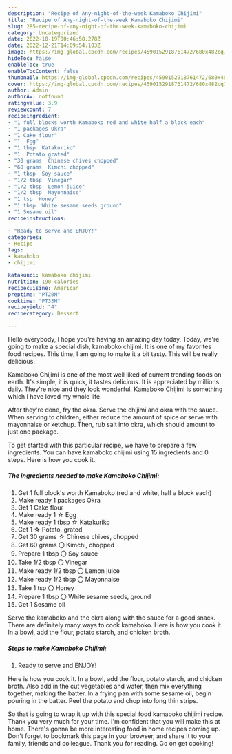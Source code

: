 ```yaml
---
description: "Recipe of Any-night-of-the-week Kamaboko Chijimi"
title: "Recipe of Any-night-of-the-week Kamaboko Chijimi"
slug: 285-recipe-of-any-night-of-the-week-kamaboko-chijimi
category: Uncategorized
date: 2022-10-19T00:46:58.278Z
date: 2022-12-21T14:09:54.103Z
image: https://img-global.cpcdn.com/recipes/4590152918761472/680x482cq70/kamaboko-chijimi-recipe-main-photo.jpg
hideToc: false
enableToc: true
enableTocContent: false
thumbnail: https://img-global.cpcdn.com/recipes/4590152918761472/680x482cq70/kamaboko-chijimi-recipe-main-photo.jpg
cover: https://img-global.cpcdn.com/recipes/4590152918761472/680x482cq70/kamaboko-chijimi-recipe-main-photo.jpg
author: Admin
authorAv: notfound
ratingvalue: 3.9
reviewcount: 7
recipeingredient:
- "1 full blocks worth Kamaboko red and white half a block each"
- "1 packages Okra"
- "1 Cake flour"
- "1  Egg"
- "1 tbsp  Katakuriko"
- "1  Potato grated"
- "30 grams  Chinese chives chopped"
- "60 grams  Kimchi chopped"
- "1 tbsp  Soy sauce"
- "1/2 tbsp  Vinegar"
- "1/2 tbsp  Lemon juice"
- "1/2 tbsp  Mayonnaise"
- "1 tsp  Honey"
- "1 tbsp  White sesame seeds ground"
- "1 Sesame oil"
recipeinstructions:

- "Ready to serve and ENJOY!"
categories:
- Recipe
tags:
- kamaboko
- chijimi

katakunci: kamaboko chijimi 
nutrition: 190 calories
recipecuisine: American
preptime: "PT20M"
cooktime: "PT33M"
recipeyield: "4"
recipecategory: Dessert

---
```



Hello everybody, I hope you're having an amazing day today. Today, we're going to make a special dish, kamaboko chijimi. It is one of my favorites food recipes. This time, I am going to make it a bit tasty. This will be really delicious.

Kamaboko Chijimi is one of the most well liked of current trending foods on earth. It's simple, it is quick, it tastes delicious. It is appreciated by millions daily. They're nice and they look wonderful. Kamaboko Chijimi is something which I have loved my whole life.

After they&#39;re done, fry the okra. Serve the chijimi and okra with the sauce. When serving to children, either reduce the amount of spice or serve with mayonnaise or ketchup. Then, rub salt into okra, which should amount to just one package.


To get started with this particular recipe, we have to prepare a few ingredients. You can have kamaboko chijimi using 15 ingredients and 0 steps. Here is how you cook it.

<!--inarticleads1-->

##### The ingredients needed to make Kamaboko Chijimi:

1. Get 1 full block&#39;s worth Kamaboko (red and white, half a block each)
1. Make ready 1 packages Okra
1. Get 1 Cake flour
1. Make ready 1 ☆ Egg
1. Make ready 1 tbsp ☆ Katakuriko
1. Get 1 ☆ Potato, grated
1. Get 30 grams ☆ Chinese chives, chopped
1. Get 60 grams 〇 Kimchi, chopped
1. Prepare 1 tbsp 〇 Soy sauce
1. Take 1/2 tbsp 〇 Vinegar
1. Make ready 1/2 tbsp 〇 Lemon juice
1. Make ready 1/2 tbsp 〇 Mayonnaise
1. Take 1 tsp 〇 Honey
1. Prepare 1 tbsp 〇 White sesame seeds, ground
1. Get 1 Sesame oil


Serve the kamaboko and the okra along with the sauce for a good snack. There are definitely many ways to cook kamaboko. Here is how you cook it. In a bowl, add the flour, potato starch, and chicken broth. 

<!--inarticleads2-->

##### Steps to make Kamaboko Chijimi:


1. Ready to serve and ENJOY!

Here is how you cook it. In a bowl, add the flour, potato starch, and chicken broth. Also add in the cut vegetables and water, then mix everything together, making the batter. In a frying pan with some sesame oil, begin pouring in the batter. Peel the potato and chop into long thin strips. 

So that is going to wrap it up with this special food kamaboko chijimi recipe. Thank you very much for your time. I'm confident that you will make this at home. There's gonna be more interesting food in home recipes coming up. Don't forget to bookmark this page in your browser, and share it to your family, friends and colleague. Thank you for reading. Go on get cooking!
